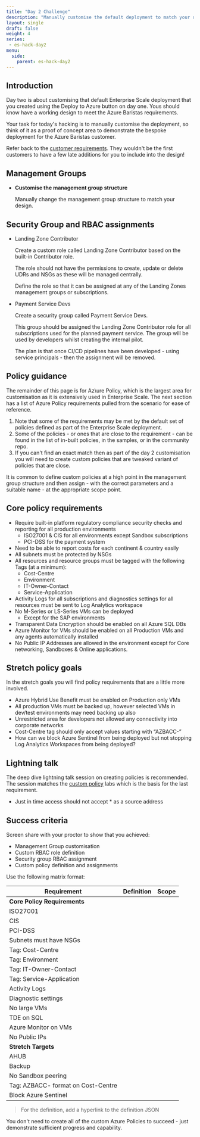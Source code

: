 ```yaml
---
title: "Day 2 Challenge"
description: "Manually customise the default deployment to match your design."
layout: single
draft: false
weight: 4
series:
 - es-hack-day2
menu:
  side:
    parent: es-hack-day2
---
```


## Introduction

Day two is about customising that default Enterprise Scale deployment that you created using the Deploy to Azure button on day one. Yous should know have a working design to meet the Azure Baristas requirements.

Your task for today's hacking is to manually customise the deployment, so think of it as a proof of concept area to demonstrate the bespoke deployment for the Azure Baristas customer.

Refer back to the [customer requirements](/es/day1/baristas). They wouldn't be the first customers to have a few late additions for you to include into the design!

## Management Groups

* **Customise the management group structure**

    Manually change the management group structure to match your design.

## Security Group and RBAC assignments

* Landing Zone Contributor

  Create a custom role called Landing Zone Contributor based on the built-in Contributor role.

  The role should not have the permissions to create, update or delete UDRs and NSGs as these will be managed centrally.

  Define the role so that it can be assigned at any of the Landing Zones management groups or subscriptions.

* Payment Service Devs

  Create a security group called Payment Service Devs.

  This group should be assigned the Landing Zone Contributor role for all subscriptions used for the planned payment service. The group will be used by developers whilst creating the internal pilot.

  The plan is that once CI/CD pipelines have been developed - using service principals - then the assignment will be removed.

## Policy guidance

The remainder of this page is for Az\ure Policy, which is the largest area for customisation as it is extensively used in Enterprise Scale. The next section has a list of Azure Policy requirements pulled from the scenario for ease of reference.

1. Note that some of the requirements may be met by the default set of policies defined as part of the Enterprise Scale deployment.
1. Some of the policies - or ones that are close to the requirement - can be found in the list of in-built policies, in the samples, or in the community repo.
1. If you can't find an exact match then as part of the day 2 customisation you will need to create custom policies that are tweaked variant of policies that are close.

It is common to define custom policies at a high point in the management group structure and then assign - with the correct parameters and a suitable name - at the appropriate scope point.

## Core policy requirements

* Require built-in platform regulatory compliance security checks and reporting for all production environments
  * ISO27001 & CIS for all environments except Sandbox subscriptions
  * PCI-DSS for the payment system
* Need to be able to report costs for each continent & country easily
* All subnets must be protected by NSGs
* All resources and resource groups must be tagged with the following Tags (at a minimum):
  * Cost-Centre
  * Environment
  * IT-Owner-Contact
  * Service-Application
* Activity Logs for all subscriptions and diagnostics settings for all resources must be sent to Log Analytics workspace
* No M-Series or LS-Series VMs can be deployed
  * Except for the SAP environments
* Transparent Data Encryption should be enabled on all Azure SQL DBs
* Azure Monitor for VMs should be enabled on all Production VMs and any agents automatically installed
* No Public IP Addresses are allowed in the environment except for Core networking, Sandboxes & Online applications.

## Stretch policy goals

In the stretch goals you will find policy requirements that are a little more involved.

* Azure Hybrid Use Benefit must be enabled on Production only VMs
* All production VMs must be backed up, however selected VMs in dev/test environments may need backing up also
* Unrestricted area for developers not allowed any connectivity into corporate networks
* Cost-Centre tag should only accept values starting with “AZBACC-”
* How can we block Azure Sentinel from being deployed but not stopping Log Analytics Workspaces from being deployed?

## Lightning talk

The deep dive lightning talk session on creating policies is recommended. The session matches the [custom policy](/policy/custom) labs which is the basis for the last requirement.

* Just in time access should not accept * as a source address

## Success criteria

Screen share with your proctor to show that you achieved:

* Management Group customisation
* Custom RBAC role definition
* Security group RBAC assignment
* Custom policy definition and assignments

Use the following matrix format:

| Requirement | Definition | Scope |
|---|---|---|
| **Core Policy Requirements** |||
| ISO27001 |||
| CIS |||
| PCI-DSS |||
| Subnets must have NSGs |||
| Tag: Cost-Centre |||
| Tag: Environment |||
| Tag: IT-Owner-Contact |||
| Tag: Service-Application |||
| Activity Logs |||
| Diagnostic settings |||
| No large VMs |||
| TDE on SQL |||
| Azure Monitor on VMs |||
| No Public IPs |||
| **Stretch Targets** |||
| AHUB |||
| Backup |||
| No Sandbox peering |||
| Tag: AZBACC- format on Cost-Centre |||
| Block Azure Sentinel |||

> For the definition, add a hyperlink to the definition JSON

You don't need to create all of the custom Azure Policies to succeed - just demonstrate sufficient progress and capability.

